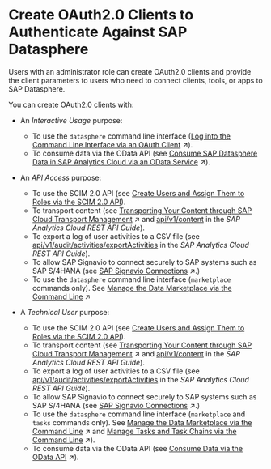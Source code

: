 <!-- loio3f92b46fe0314e8ba60720e409c219fc -->

# Create OAuth2.0 Clients to Authenticate Against SAP Datasphere

Users with an administrator role can create OAuth2.0 clients and provide the client parameters to users who need to connect clients, tools, or apps to SAP Datasphere.

You can create OAuth2.0 clients with:

-   An *Interactive Usage* purpose:
    -   To use the `datasphere` command line interface \([Log into the Command Line Interface via an OAuth Client](https://help.sap.com/viewer/9b8363ae47c347de9a027c0e5567a37a/DEV_CURRENT/en-US/eb7228a171a842fa84e48c899d48c970.html "If an administrator has created an OAuth client (with Purpose set to Interactive Usage or Technical User) for datasphere command line interface users to log into, there are several methods for accessing it.") :arrow_upper_right:\).
    -   To consume data via the OData API \(see [Consume SAP Datasphere Data in SAP Analytics Cloud via an OData Service](https://help.sap.com/viewer/43509d67b8b84e66a30851e832f66911/cloud/en-US/9de2c660fd3b4db2b89ad25e584e8857.html "You can create an import data connection in SAP Analytics Cloud to consume data from an asset exposed via the SAP Datasphere OData API and consume it in an SAP Analytics Cloud model.") :arrow_upper_right:\).

-   An *API Access* purpose:
    -   To use the SCIM 2.0 API \(see [Create Users and Assign Them to Roles via the SCIM 2.0 API](../Managing-Users-and-Roles/create-users-and-assign-them-to-roles-via-the-scim-2-0-api-1ca8c4a.md)\).
    -   To transport content \(see [Transporting Your Content through SAP Cloud Transport Management](https://help.sap.com/viewer/9f36ca35bc6145e4acdef6b4d852d560/DEV_CURRENT/en-US/05383980f0704c71ab9872360ce45622.html "Integrate SAP Datasphere with SAP Cloud Transport Management service to transport content packages across different landscapes.") :arrow_upper_right: and [api/v1/content](https://help.sap.com/docs/SAP_ANALYTICS_CLOUD/14cac91febef464dbb1efce20e3f1613/eeace13cc37b4eed96064a7c5d8ee493.html) in the *SAP Analytics Cloud REST API Guide*\).
    -   To export a log of user activities to a CSV file \(see [api/v1/audit/activities/exportActivities](https://help.sap.com/docs/SAP_ANALYTICS_CLOUD/14cac91febef464dbb1efce20e3f1613/ca45363ac1de4d669ad4a18115401d5a.html) in the *SAP Analytics Cloud REST API Guide*\).
    -   To allow SAP Signavio to connect securely to SAP systems such as SAP S/4HANA \(see [SAP Signavio Connections](https://help.sap.com/viewer/9f36ca35bc6145e4acdef6b4d852d560/DEV_CURRENT/en-US/4c367de075a44ad7b7a6db576a4a9c82.html "Use the connection to securely integrate SAP systems such as SAP S/4HANA on-premise with SAP Signavio using replication flows for efficient and scalable data replication to SAP Signavio Process Intelligence.") :arrow_upper_right:.\)
    -   To use the `datasphere` command line interface \(`marketplace` commands only\). See [Manage the Data Marketplace via the Command Line](https://help.sap.com/viewer/9b8363ae47c347de9a027c0e5567a37a/DEV_CURRENT/en-US/5a815f6c21e9468eb96d0be95b9d2def.html "Users with a modeler role can use the datasphere command line interface to manage the Data Marketplace.") :arrow_upper_right:


-   A *Technical User* purpose:
    -   To use the SCIM 2.0 API \(see [Create Users and Assign Them to Roles via the SCIM 2.0 API](../Managing-Users-and-Roles/create-users-and-assign-them-to-roles-via-the-scim-2-0-api-1ca8c4a.md)\).
    -   To transport content \(see [Transporting Your Content through SAP Cloud Transport Management](https://help.sap.com/viewer/9f36ca35bc6145e4acdef6b4d852d560/DEV_CURRENT/en-US/05383980f0704c71ab9872360ce45622.html "Integrate SAP Datasphere with SAP Cloud Transport Management service to transport content packages across different landscapes.") :arrow_upper_right: and [api/v1/content](https://help.sap.com/docs/SAP_ANALYTICS_CLOUD/14cac91febef464dbb1efce20e3f1613/eeace13cc37b4eed96064a7c5d8ee493.html) in the *SAP Analytics Cloud REST API Guide*\).
    -   To export a log of user activities to a CSV file \(see [api/v1/audit/activities/exportActivities](https://help.sap.com/docs/SAP_ANALYTICS_CLOUD/14cac91febef464dbb1efce20e3f1613/ca45363ac1de4d669ad4a18115401d5a.html) in the *SAP Analytics Cloud REST API Guide*\).
    -   To allow SAP Signavio to connect securely to SAP systems such as SAP S/4HANA \(see [SAP Signavio Connections](https://help.sap.com/viewer/9f36ca35bc6145e4acdef6b4d852d560/DEV_CURRENT/en-US/4c367de075a44ad7b7a6db576a4a9c82.html "Use the connection to securely integrate SAP systems such as SAP S/4HANA on-premise with SAP Signavio using replication flows for efficient and scalable data replication to SAP Signavio Process Intelligence.") :arrow_upper_right:.\)
    -   To use the `datasphere` command line interface \(`marketplace` and `tasks` commands only\). See [Manage the Data Marketplace via the Command Line](https://help.sap.com/viewer/9b8363ae47c347de9a027c0e5567a37a/DEV_CURRENT/en-US/5a815f6c21e9468eb96d0be95b9d2def.html "Users with a modeler role can use the datasphere command line interface to manage the Data Marketplace.") :arrow_upper_right: and [Manage Tasks and Task Chains via the Command Line](https://help.sap.com/viewer/9b8363ae47c347de9a027c0e5567a37a/DEV_CURRENT/en-US/2b26a31f197444dea314495bc0008eae.html "Users with an integrator role can use the datasphere command line interface to control and manage tasks and task chains.") :arrow_upper_right:\).
    -   To consume data via the OData API \(see [Consume Data via the OData API](https://help.sap.com/viewer/43509d67b8b84e66a30851e832f66911/cloud/en-US/7a453609c8694b029493e7d87e0de60a.html "You can connect to the OData API and consume data exposed as views or analytic models in SAP Analytics Cloud and other clients, tools, and apps that are capable of accessing an OData service and authenticating via an OAuth client.") :arrow_upper_right:\).


